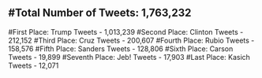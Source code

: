 #Total Number of Tweets: 1,763,232 
---
#First Place: Trump Tweets - 1,013,239
#Second Place: Clinton Tweets - 212,152
#Third Place: Cruz Tweets - 200,607
#Fourth Place: Rubio Tweets - 158,576
#Fifth Place: Sanders Tweets - 128,806
#Sixth Place: Carson Tweets - 19,899
#Seventh Place: Jeb! Tweets - 17,903
#Last Place: Kasich Tweets - 12,071
